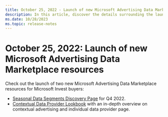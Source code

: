 ```yaml
---
title: October 25, 2022 - Launch of new Microsoft Advertising Data Marketplace Resources
description: In this article, discover the details surrounding the launch of two new resources within the Microsoft Advertising Data Marketplace for Microsoft Invest buyers.
ms.date: 10/28/2023
ms.topic: release-notes
---
```


# October 25, 2022: Launch of new Microsoft Advertising Data Marketplace resources

Check out the launch of two new Microsoft Advertising Data Marketplace resources for Microsoft Invest buyers:

- [Seasonal Data Segments Discovery Page](https://view.ceros.com/xandr/q4-data-providers-for-holiday-campaigns/p/1) for Q4 2022.
- [Contextual Data Provider Lookbook](https://view.ceros.com/xandr/data-marketplace-lookbook/p/1) with an in-depth overview on contextual advertising and individual data provider page.
